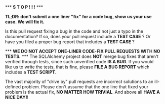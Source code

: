*** **S T O P ! ! !** ***

**TL;DR: don't submit a one liner "fix" for a code bug, show us your use case. We will fix it.**

Is this pull request fixing a bug in the code and not just a typo in the documentation?   If so, does your pull request include a **TEST CASE** ?   Or have you filed a proper bug report that includes a **TEST CASE** ?

*** **WE DO NOT ACCEPT ONE-LINER CODE-FIX PULL REQUESTS WITH NO TESTS.** ***  The SQLAlchemy project does **NOT** merge bug fixes that aren't verified through tests, since such unverified code **IS A BUG**.   If you would like us to write the tests, that is fine, please **FILE A BUG REPORT** which includes a **TEST SCRIPT**.   

The vast majority of "drive by" pull requests are incorrect solutions to an ill-defined problem.  Please don't assume that the one line that fixed your problem is the actual fix, **NO MATTER HOW TRIVIAL**.    And above all **HAVE A NICE DAY!!**

